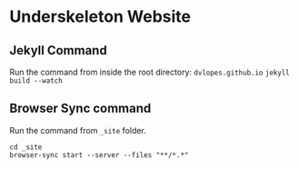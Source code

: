 # Underskeleton Website

## Jekyll Command

Run the command from inside the root directory: `dvlopes.github.io`
`jekyll build --watch`

## Browser Sync command

Run the command from `_site` folder.
```
cd _site
browser-sync start --server --files "**/*.*"
```
